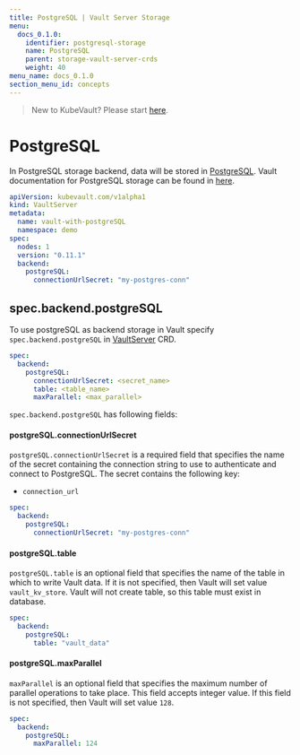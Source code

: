 ```yaml
---
title: PostgreSQL | Vault Server Storage
menu:
  docs_0.1.0:
    identifier: postgresql-storage
    name: PostgreSQL
    parent: storage-vault-server-crds
    weight: 40
menu_name: docs_0.1.0
section_menu_id: concepts
---
```


> New to KubeVault? Please start [here](/docs/concepts/README.md).

# PostgreSQL

In PostgreSQL storage backend, data will be stored in [PostgreSQL](https://www.postgresql.org/). Vault documentation for PostgreSQL storage can be found in [here](https://www.vaultproject.io/docs/configuration/storage/postgresql.html).

```yaml
apiVersion: kubevault.com/v1alpha1
kind: VaultServer
metadata:
  name: vault-with-postgreSQL
  namespace: demo
spec:
  nodes: 1
  version: "0.11.1"
  backend:
    postgreSQL:
      connectionUrlSecret: "my-postgres-conn"
```

## spec.backend.postgreSQL

To use postgreSQL as backend storage in Vault specify `spec.backend.postgreSQL` in [VaultServer](/docs/concepts/vault-server-crds/vaultserver.md) CRD.

```yaml
spec:
  backend:
    postgreSQL:
      connectionUrlSecret: <secret_name>
      table: <table_name>
      maxParallel: <max_parallel>
```

`spec.backend.postgreSQL` has following fields:

#### postgreSQL.connectionUrlSecret

`postgreSQL.connectionUrlSecret` is a required field that specifies the name of the secret containing the connection string to use to authenticate and connect to PostgreSQL. The secret contains the following key:

- `connection_url`

```yaml
spec:
  backend:
    postgreSQL:
      connectionUrlSecret: "my-postgres-conn"
```

#### postgreSQL.table

`postgreSQL.table` is an optional field that specifies the name of the table in which to write Vault data. If it is not specified, then Vault will set value `vault_kv_store`. Vault will not create table, so this table must exist in database.

```yaml
spec:
  backend:
    postgreSQL:
      table: "vault_data"
```

#### postgreSQL.maxParallel

`maxParallel` is an optional field that specifies the maximum number of parallel operations to take place. This field accepts integer value. If this field is not specified, then Vault will set value `128`.

```yaml
spec:
  backend:
    postgreSQL:
      maxParallel: 124
```
